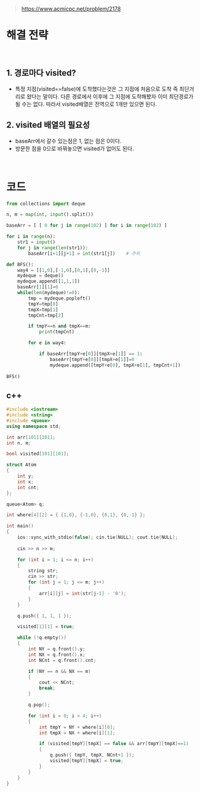 > [ https://www.acmicpc.net/problem/2178 ]( https://www.acmicpc.net/problem/2178 )   

# 해결 전략

</br>

## 1.  경로마다 visited?
- 특정 지점(visited==false)에 도착했다는것은 그 지점에 처음으로 도착 즉
최단거리로 왔다는 말이다. 다른 경로에서 이후에 그 지점에 도착해봤자
이미 최단경로가 될 수는 없다. 따라서
visited배열은 전역으로 1개만 있으면 된다.

## 2. visited 배열의 필요성
- baseArr에서 갈수 있는점은 1, 없는 점은 0이다.
- 방문한 점을 0으로 바꿔놓으면 visited가 없어도 된다.


</br>

# 코드

```python
from collections import deque

n, m = map(int, input().split())

baseArr = [ [ 0 for j in range(102) ] for i in range(102) ]

for i in range(n):
    str1 = input()
    for j in range(len(str1)):
        baseArr[i+1][j+1] = int(str1[j])    # 주의

def BFS():
    way4 = [[1,0],[-1,0],[0,1],[0,-1]]
    mydeque = deque()
    mydeque.append([1,1,1])
    baseArr[1][1]=0
    while(len(mydeque)!=0):
        tmp = mydeque.popleft()
        tmpY=tmp[0]
        tmpX=tmp[1]
        tmpCnt=tmp[2]

        if tmpY==n and tmpX==m:
            print(tmpCnt)

        for e in way4:

            if baseArr[tmpY+e[0]][tmpX+e[1]] == 1:
                baseArr[tmpY+e[0]][tmpX+e[1]]=0
                mydeque.append([tmpY+e[0], tmpX+e[1], tmpCnt+1])
                
BFS()
```

## c++
```c++
#include <iostream>
#include <string>
#include <queue>
using namespace std;

int arr[101][101];
int n, m;

bool visited[101][101];

struct Atom
{
	int y;
	int x;
	int cnt;
};

queue<Atom> q;

int where[4][2] = { {1,0}, {-1,0}, {0,1}, {0,-1} };

int main()
{
	ios::sync_with_stdio(false); cin.tie(NULL); cout.tie(NULL);
	
	cin >> n >> m;

	for (int i = 1; i <= n; i++)
	{
		string str;
		cin >> str;
		for (int j = 1; j <= m; j++)
		{
			arr[i][j] = int(str[j-1] - '0');
		}
	}

	q.push({ 1, 1, 1 });

	visited[1][1] = true;

	while (!q.empty())
	{
		int NY = q.front().y;
		int NX = q.front().x;
		int NCnt = q.front().cnt;

		if (NY == n && NX == m)
		{
			cout << NCnt;
			break;
		}

		q.pop();

		for (int i = 0; i < 4; i++)
		{
			int tmpY = NY + where[i][0];
			int tmpX = NX + where[i][1];

			if (visited[tmpY][tmpX] == false && arr[tmpY][tmpX]==1)
			{
				q.push({ tmpY, tmpX, NCnt+1 });
				visited[tmpY][tmpX] = true;
			}
		}
	}
}
```